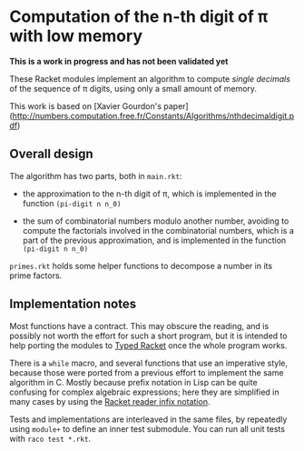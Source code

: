 # Computation of the n-th digit of π with low memory

**This is a work in progress and has not been validated yet**

These Racket modules implement an algorithm to compute *single decimals* of the
sequence of π digits, using only a small amount of memory.

This work is based on [Xavier Gourdon's paper]
(http://numbers.computation.free.fr/Constants/Algorithms/nthdecimaldigit.pdf)

## Overall design

The algorithm has two parts, both in `main.rkt`:

- the approximation to the n-th digit of π, which is implemented in the
  function `(pi-digit n n_0)`

- the sum of combinatorial numbers modulo another number, avoiding to compute
  the factorials involved in the combinatorial numbers, which is a part of the
  previous approximation, and is implemented in the function `(pi-digit n n_0)` 

`primes.rkt` holds some helper functions to decompose a number in its prime
factors.

## Implementation notes

Most functions have a contract.  This may obscure the reading, and is possibly
not worth the effort for such a short program, but it is intended to help
porting the modules to [Typed Racket](http://docs.racket-lang.org/ts-guide/)
once the whole program works.

There is a `while` macro, and several functions that use an imperative style,
because those were ported from a previous effort to implement the same
algorithm in C.  Mostly because prefix notation in Lisp can be quite confusing
for complex algebraic expressions; here they are simplified in many cases by
using the [Racket reader infix
notation](http://docs.racket-lang.org/guide/Pairs__Lists__and_Racket_Syntax.html).

Tests and implementations are interleaved in the same files, by repeatedly
using `module+` to define an inner test submodule.  You can run all unit
tests with `raco test *.rkt`.
